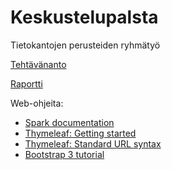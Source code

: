 # Keskustelupalsta
Tietokantojen perusteiden ryhmätyö

[Tehtävänanto](https://docs.google.com/document/d/1TvgUooM5dnUyJ1bakienNzJC3jXdYNL1OSnInMwTdzw)

[Raportti](https://docs.google.com/document/d/1wuU1S5QV5e8NU_Fzru7zehHDHxdgmuOr10z4-RoPnj8)

Web-ohjeita:

* [Spark documentation](http://sparkjava.com/documentation.html)
* [Thymeleaf: Getting started](http://www.thymeleaf.org/doc/articles/standarddialect5minutes.html)
* [Thymeleaf: Standard URL syntax](http://www.thymeleaf.org/doc/articles/standardurlsyntax.html)
* [Bootstrap 3 tutorial](http://www.w3schools.com/bootstrap/default.asp)
